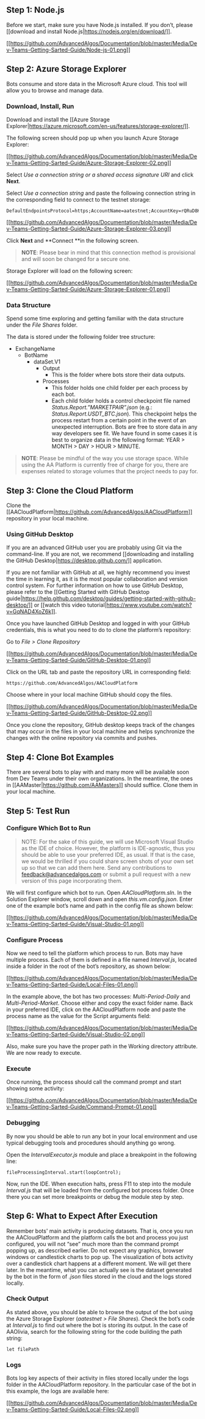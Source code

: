 ## Step 1: Node.js

Before we start, make sure you have Node.js installed. If you don’t, please [[download and install Node.js|https://nodejs.org/en/download/]].

[[https://github.com/AdvancedAlgos/Documentation/blob/master/Media/Dev-Teams-Getting-Sarted-Guide/Node-js-01.png]]

## Step 2: Azure Storage Explorer

Bots consume and store data in the Microsoft Azure cloud. This tool will allow you to browse and manage data.

### Download, Install, Run

Download and install the [[Azure Storage Explorer|https://azure.microsoft.com/en-us/features/storage-explorer/]].

The following screen should pop up when you launch Azure Storage Explorer:

[[https://github.com/AdvancedAlgos/Documentation/blob/master/Media/Dev-Teams-Getting-Sarted-Guide/Azure-Storage-Explorer-02.png]]

Select _Use a connection string or a shared access signature URI_ and click **Next**.

Select _Use a connection string_ and paste the following connection string in the corresponding field to connect to the testnet storage:

```
DefaultEndpointsProtocol=https;AccountName=aatestnet;AccountKey=rQRuD8KeD0upqcN9532zqZTknKwkYJDpGzkATGptk9lIEovkLchdOGOJVld26cUjpzTA4enxsxpCB33B0pOZRg==;EndpointSuffix=core.windows.net
```

[[https://github.com/AdvancedAlgos/Documentation/blob/master/Media/Dev-Teams-Getting-Sarted-Guide/Azure-Storage-Explorer-03.png]]

Click **Next** and **Connect **in the following screen.

> **NOTE**: Please bear in mind that this connection method is provisional and will soon be changed for a secure one.

Storage Explorer will load on the following screen:

[[https://github.com/AdvancedAlgos/Documentation/blob/master/Media/Dev-Teams-Getting-Sarted-Guide/Azure-Storage-Explorer-01.png]]

### Data Structure

Spend some time exploring and getting familiar with the data structure under the _File Shares_ folder.

The data is stored under the following folder tree structure:

- ExchangeName
  - BotName
    - dataSet.V1
      - Output
        - This is the folder where bots store their data outputs.
      - Processes
        - This folder holds one child folder per each process by each bot.
        - Each child folder holds a control checkpoint file named _Status.Report.”MARKETPAIR”.json_ (e.g.: _Status.Report.USDT_BTC.json_). This checkpoint helps the process restart from a certain point in the event of an unexpected interruption. Bots are free to store data in any way developers see fit. We have found in some cases it is best to organize data in the following format: YEAR > MONTH > DAY > HOUR > MINUTE.

> **NOTE**: Please be mindful of the way you use storage space. While using the AA Platform is currently free of charge for you, there are expenses related to storage volumes that the project needs to pay for.

## Step 3: Clone the Cloud Platform

Clone the [[AACloudPlatform|https://github.com/AdvancedAlgos/AACloudPlatform]] repository in your local machine.

### Using GitHub Desktop

If you are an advanced GitHub user you are probably using Git via the command-line. If you are not, we recommend [[downloading and installing the GitHub Desktop|https://desktop.github.com/]] application.

If you are not familiar with GitHub at all, we highly recommend you invest the time in learning it, as it is the most popular collaboration and version control system. For further information on how to use GitHub Desktop, please refer to the [[Getting Started with GitHub Desktop guide|https://help.github.com/desktop/guides/getting-started-with-github-desktop/]] or [[watch this video tutorial|https://www.youtube.com/watch?v=GqNAD4XoZ6k]].

Once you have launched GitHub Desktop and logged in with your GitHub credentials, this is what you need to do to clone the platform’s repository:

Go to _File > Clone Repository_

[[https://github.com/AdvancedAlgos/Documentation/blob/master/Media/Dev-Teams-Getting-Sarted-Guide/GitHub-Desktop-01.png]]

Click on the URL tab and paste the repository URL in corresponding field: 

```
https://github.com/AdvancedAlgos/AACloudPlatform
```

Choose where in your local machine GitHub should copy the files.

[[https://github.com/AdvancedAlgos/Documentation/blob/master/Media/Dev-Teams-Getting-Sarted-Guide/GitHub-Desktop-02.png]]

Once you clone the repository, GitHub desktop keeps track of the changes that may occur in the files in your local machine and helps synchronize the changes with the online repository via commits and pushes. 

## Step 4: Clone Bot Examples

There are several bots to play with and many more will be available soon from Dev Teams under their own organizations. In the meantime, the ones in [[AAMaster|https://github.com/AAMasters]] should suffice. Clone them in your local machine.

## Step 5: Test Run

### Configure Which Bot to Run

> NOTE: For the sake of this guide, we will use Microsoft Visual Studio as the IDE of choice. However, the platform is IDE-agnostic, thus you should be able to use your preferred IDE, as usual. If that is the case, we would be thrilled if you could share screen shots of your own set up so that we can add them here. Send any contributions to feedback@advancedalgos.com or submit a pull request with a new version of this page incorporating them.

We will first configure which bot to run. Open _AACloudPlatform.sln_. In the Solution Explorer window, scroll down and open _this.vm.config.json_. Enter one of the example bot’s name and path in the config file as shown below:

[[https://github.com/AdvancedAlgos/Documentation/blob/master/Media/Dev-Teams-Getting-Sarted-Guide/Visual-Studio-01.png]]

### Configure Process

Now we need to tell the platform which process to run. Bots may have multiple process. Each of them is defined in a file named _Interval.js_, located inside a folder in the root of the bot’s repository, as shown below:

[[https://github.com/AdvancedAlgos/Documentation/blob/master/Media/Dev-Teams-Getting-Sarted-Guide/Local-Files-01.png]]

In the example above, the bot has two processes: _Multi-Period-Daily_ and _Multi-Period-Market_. Choose either and copy the exact folder name. Back in your preferred IDE, click on the AACloudPlatform node and paste the process name as the value for the Script arguments field:

[[https://github.com/AdvancedAlgos/Documentation/blob/master/Media/Dev-Teams-Getting-Sarted-Guide/Visual-Studio-02.png]]

Also, make sure you have the proper path in the Working directory attribute. We are now ready to execute.

### Execute

Once running, the process should call the command prompt and start showing some activity:

[[https://github.com/AdvancedAlgos/Documentation/blob/master/Media/Dev-Teams-Getting-Sarted-Guide/Command-Prompt-01.png]]

### Debugging

By now you should be able to run any bot in your local environment and use typical debugging tools and procedures should anything go wrong.

Open the _IntervalExecutor.js_ module and place a breakpoint in the following line:

```
fileProcessingInterval.start(loopControl);
```

Now, run the IDE. When execution halts, press F11 to step into the module _Interval.js_ that will be loaded from the configured bot process folder. Once there you can set more breakpoints or debug the module step by step.

## Step 6: What to Expect After Execution

Remember bots' main activity is producing datasets. That is, once you run the AACloudPlatform and the platform calls the bot and process you just configured, you will not “see” much more than the command prompt popping up, as described earlier. Do not expect any graphics, browser windows or candlestick charts to pop up. The visualization of bots activity over a candlestick chart happens at a different moment. We will get there later. In the meantime, what you can actually see is the dataset generated by the bot in the form of _.json_ files stored in the cloud and the logs stored locally.

### Check Output

As stated above, you should be able to browse the output of the bot using the Azure Storage Explorer (_aatestnet > File Shares_). Check the bot’s code at _Interval.js_ to find out where the bot is storing its output. In the case of AAOlivia, search for the following string for the code building the path string:

```
let filePath
```

### Logs

Bots log key aspects of their activity in files stored locally under the logs folder in the AACloudPlatform repository. In the particular case of the bot in this example, the logs are available here:

[[https://github.com/AdvancedAlgos/Documentation/blob/master/Media/Dev-Teams-Getting-Sarted-Guide/Local-Files-02.png]]
